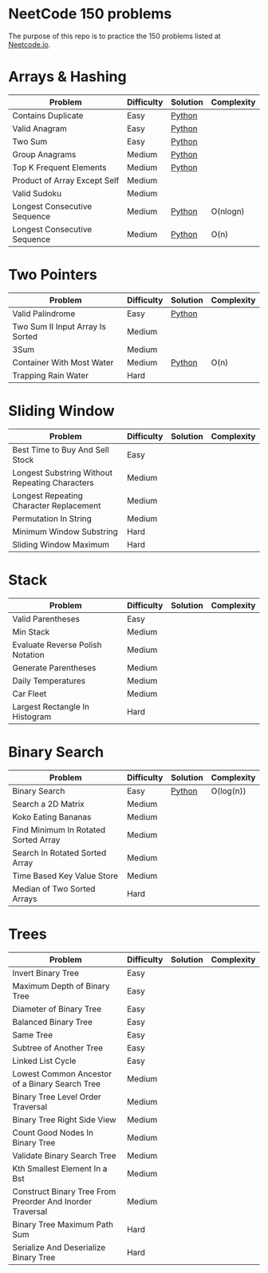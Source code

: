 # NeetCode 150 problems
The purpose of this repo is to practice the 150 problems listed at [Neetcode.io](https://neetcode.io/practice).

# Arrays & Hashing

|Problem|Difficulty|Solution|Complexity|
|-------|----------|--------|----------|
|Contains Duplicate|Easy|[Python](https://github.com/Manish177/neetcode-150-problems/blob/main/Arrays%20%26%20Hashing/Contains%20Duplicate.py)|
|Valid Anagram|Easy|[Python](https://github.com/Manish177/neetcode-150-problems/blob/main/Arrays%20%26%20Hashing/Valid%20Anagram.py)|
|Two Sum|Easy|[Python](https://github.com/Manish177/neetcode-150-problems/blob/main/Arrays%20%26%20Hashing/Two%20Sum.py)|
|Group Anagrams|Medium|[Python](https://github.com/Manish177/neetcode-150-problems/blob/main/Arrays%20%26%20Hashing/Group%20Anagrams.py)|
|Top K Frequent Elements|Medium|[Python](https://github.com/Manish177/neetcode-150-problems/blob/main/Arrays%20%26%20Hashing/Top%20K%20Frequent%20Elements.py)|
|Product of Array Except Self|Medium|
|Valid Sudoku|Medium|
Longest Consecutive Sequence|Medium|[Python](https://github.com/Manish177/neetcode-150-problems/blob/main/Arrays%20%26%20Hashing/Longest%20Consecutive%20Sequence.py)|O(nlogn)
Longest Consecutive Sequence|Medium|[Python](https://github.com/Manish177/neetcode-150-problems/blob/main/Arrays%20%26%20Hashing/Longest%20Consecutive%20Sequence%202.py)|O(n)|


# Two Pointers

|Problem|Difficulty|Solution|Complexity|
|-------|----------|--------|----------|
|Valid Palindrome|Easy|[Python](https://github.com/Manish177/neetcode-150-problems/blob/main/Two%20Pointers/Valid%20Palindrome.py)
|Two Sum II Input Array Is Sorted|Medium|
|3Sum|Medium|
|Container With Most Water|Medium|[Python](https://github.com/Manish177/neetcode-150-problems/blob/main/Two%20Pointers/Container%20With%20Most%20Water.py)|O(n)
|Trapping Rain Water|Hard|


# Sliding Window

|Problem|Difficulty|Solution|Complexity|
|-------|----------|--------|----------|
|Best Time to Buy And Sell Stock|Easy|
|Longest Substring Without Repeating Characters|Medium|
|Longest Repeating Character Replacement|Medium|
|Permutation In String|Medium|
|Minimum Window Substring|Hard|
|Sliding Window Maximum|Hard|

# Stack

|Problem|Difficulty|Solution|Complexity|
|-------|----------|--------|----------|
|Valid Parentheses|Easy|
|Min Stack|Medium|
|Evaluate Reverse Polish Notation|Medium|
|Generate Parentheses|Medium|
|Daily Temperatures|Medium|
|Car Fleet|Medium|
|Largest Rectangle In Histogram|Hard|


# Binary Search

|Problem|Difficulty|Solution|Complexity|
|-------|----------|--------|----------|
|Binary Search|Easy|[Python](https://github.com/Manish177/neetcode-150-problems/blob/main/Binary%20Search/Binary%20Search.py)|O(log(n))
|Search a 2D Matrix|Medium|
|Koko Eating Bananas|Medium|
|Find Minimum In Rotated Sorted Array|Medium|
|Search In Rotated Sorted Array|Medium|
|Time Based Key Value Store|Medium|
|Median of Two Sorted Arrays|Hard|


# Trees

|Problem|Difficulty|Solution|Complexity|
|-------|----------|--------|----------|
|Invert Binary Tree|Easy|
|Maximum Depth of Binary Tree|Easy|
|Diameter of Binary Tree|Easy|
|Balanced Binary Tree|Easy|
|Same Tree|Easy|
|Subtree of Another Tree|Easy|
|Linked List Cycle|Easy|
|Lowest Common Ancestor of a Binary Search Tree|Medium|
|Binary Tree Level Order Traversal|Medium|
|Binary Tree Right Side View|Medium|
|Count Good Nodes In Binary Tree|Medium|
|Validate Binary Search Tree|Medium|
|Kth Smallest Element In a Bst|Medium|
|Construct Binary Tree From Preorder And Inorder Traversal|Medium|
|Binary Tree Maximum Path Sum|Hard|
|Serialize And Deserialize Binary Tree|Hard|

